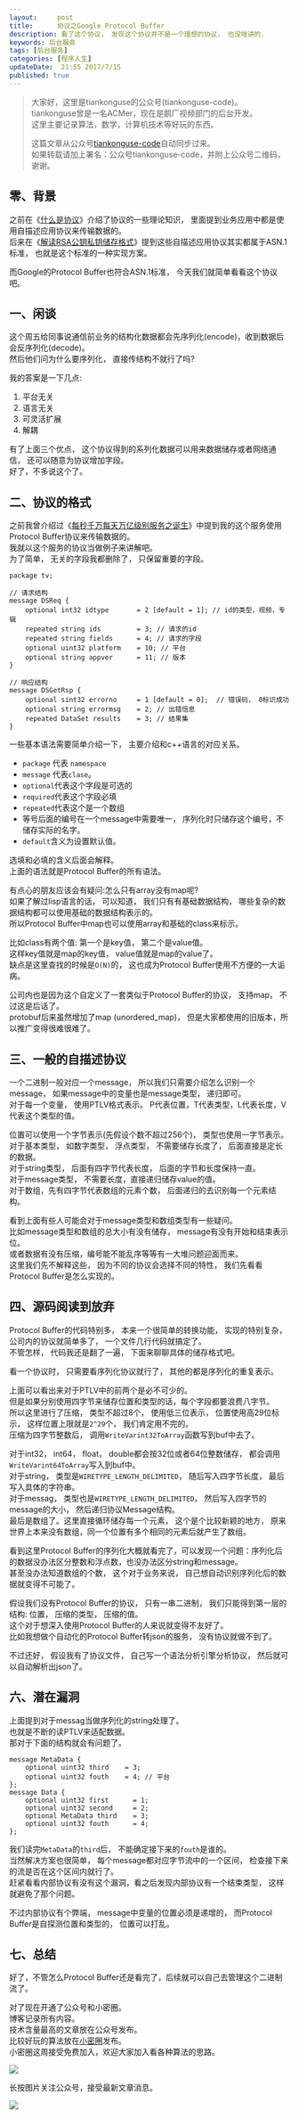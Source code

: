 ```yaml
---  
layout:     post  
title:      协议之Google Protocol Buffer
description: 看了这个协议， 发现这个协议并不是一个理想的协议， 也没啥讲的.  
keywords: 后台服务  
tags: [后台服务]  
categories: [程序人生]  
updateDate:  21:55 2017/7/15
published: true  
---  
```

  
  
>   
> 大家好，这里是tiankonguse的公众号(tiankonguse-code)。    
> tiankonguse曾是一名ACMer，现在是鹅厂视频部门的后台开发。    
> 这里主要记录算法，数学，计算机技术等好玩的东西。   
>      
> 这篇文章从公众号[tiankonguse-code](http://mp.weixin.qq.com/s/vN7Ubq5tMYw9_Yv0fj6-8w)自动同步过来。    
> 如果转载请加上署名：公众号tiankonguse-code，并附上公众号二维码，谢谢。    
>    
  
  
## 零、背景

之前在《[什么是协议](https://mp.weixin.qq.com/s/kjuZuB6l80e49rP_cJEr_g)》介绍了协议的一些理论知识， 里面提到业务应用中都是使用自描述应用协议来传输数据的。   
后来在《[解读RSA公钥私钥储存格式](http://mp.weixin.qq.com/s/GL8KS7KO7YifXjtd6G9XwQ)》提到这些自描述应用协议其实都属于ASN.1标准， 也就是这个标准的一种实现方案。   


而Google的Protocol Buffer也符合ASN.1标准， 今天我们就简单看看这个协议吧。  


## 一、闲谈

这个周五给同事说通信前业务的结构化数据都会先序列化(encode)，收到数据后会反序列化(decode)。  
然后他们问为什么要序列化， 直接传结构不就行了吗?   

我的答案是一下几点:  

1. 平台无关  
2. 语言无关   
3. 可灵活扩展   
4. 解耦  


有了上面三个优点， 这个协议得到的系列化数据可以用来数据储存或者网络通信， 还可以随意为协议增加字段。  
好了，不多说这个了。   


## 二、协议的格式

之前我曾介绍过《[每秒千万每天万亿级别服务之诞生](http://mp.weixin.qq.com/s/6taVob0DFx7K5QK-l4nmxQ)》中提到我的这个服务使用Protocol Buffer协议来传输数据的。  
我就以这个服务的协议当做例子来讲解吧。  
为了简单， 无关的字段我都删除了， 只保留重要的字段。  


```
package tv;

// 请求结构
message DSReq {
    optional int32 idtype       = 2 [default = 1]; // id的类型，视频，专辑
    repeated string ids         = 3; // 请求的id
    repeated string fields      = 4; // 请求的字段
    optional uint32 platform    = 10; // 平台
    optional string appver      = 11; // 版本
}

// 响应结构
message DSGetRsp {
    optional sint32 errorno     = 1 [default = 0];  // 错误码， 0标识成功
    optional string errormsg    = 2; // 出错信息
    repeated DataSet results    = 3; // 结果集
}
```


一些基本语法需要简单介绍一下， 主要介绍和c++语言的对应关系。  


* `package` 代表 `namespace`    
* `message` 代表`clase`。    
* `optional`代表这个字段是可选的    
* `required`代表这个字段必填    
* `repeated`代表这个是一个数组   
* 等号后面的编号在一个message中需要唯一， 序列化时只储存这个编号，不储存实际的名字。  
* `default`含义为设置默认值。  


选填和必填的含义后面会解释。  
上面的语法就是Protocol Buffer的所有语法。  


有点心的朋友应该会有疑问:怎么只有array没有map呢?  
如果了解过lisp语言的话， 可以知道， 我们只有有基础数据结构， 哪些复杂的数据结构都可以使用基础的数据结构表示的。  
所以Protocol Buffer中map也可以使用array和基础的class来标示。  


比如class有两个值: 第一个是key值， 第二个是value值。  
这样key值就是map的key值， value值就是map的value了。  
缺点是这里查找的时候是`O(N)`的， 这也成为Protocol Buffer使用不方便的一大诟病。  


公司内也是因为这个自定义了一套类似于Protocol Buffer的协议， 支持map， 不过这是后话了。  
protobuf后来虽然增加了map (unordered_map)， 但是大家都使用的旧版本，所以推广变得很难很难了。  


## 三、一般的自描述协议

一个二进制一般对应一个message， 所以我们只需要介绍怎么识别一个message， 如果message中的变量也是message类型， 递归即可。  
对于每一个变量， 使用PTLV格式表示。 P代表位置，T代表类型，L代表长度，V代表这个类型的值。  


位置可以使用一个字节表示(先假设个数不超过256个)， 类型也使用一字节表示。  
对于基本类型， 如数字类型， 浮点类型， 不需要储存长度了， 后面直接是定长的数据。  
对于string类型， 后面有四字节代表长度， 后面的字节和长度保持一直。  
对于message类型， 不需要长度，直接递归储存value的值。  
对于数组，先有四字节代表数组的元素个数， 后面递归的去识别每一个元素结构。  


看到上面有些人可能会对于message类型和数组类型有一些疑问。  
比如message类型和数组的总大小有没有储存， message有没有开始和结束表示位。  
或者数据有没有压缩，编号能不能乱序等等有一大堆问题迎面而来。  
这里我们先不解释这些， 因为不同的协议会选择不同的特性， 我们先看看Protocol Buffer是怎么实现的。  



## 四、源码阅读到放弃

Protocol Buffer的代码特别多， 本来一个很简单的转换功能， 实现的特别复杂， 公司内的协议就简单多了， 一个文件几行代码就搞定了。  
不管怎样， 代码我还是翻了一遍， 下面来聊聊具体的储存格式吧。  


看一个协议时， 只需要看序列化协议就行了， 其他的都是序列化的重复表示。  



上面可以看出来对于PTLV中的前两个是必不可少的。  
但是如果分别使用四字节来储存位置和类型的话，每个字段都要浪费八字节。  
所以这里进行了压缩， 类型不超过8个， 使用低三位表示， 位置使用高29位标示， 这样位置上限就是`2^29`个， 我们肯定用不完的。  
压缩为四字节整数后， 调用`WriteVarint32ToArray`函数写到buf中去了。  


对于int32， int64， float， double都会按32位或者64位整数储存， 都会调用`WriteVarint64ToArray`写入到buf中。  
对于string， 类型是`WIRETYPE_LENGTH_DELIMITED`， 随后写入四字节长度， 最后写入具体的字符串。  
对于messag， 类型也是`WIRETYPE_LENGTH_DELIMITED`， 然后写入四字节的message的大小， 然后递归协议Message结构。  
最后是数组了。这里直接循环储存每一个元素， 这个是个比较新颖的地方， 原来世界上本来没有数组，同一个位置有多个相同的元素后就产生了数组。  


看到这里Protocol Buffer的序列化大概就看完了，可以发现一个问题：序列化后的数据没办法区分整数和浮点数，也没办法区分string和message。  
甚至没办法知道数组的个数， 这个对于业务来说， 自己想自动识别序列化后的数据就变得不可能了。  


假设我们没有Protocol Buffer的协议， 只有一串二进制， 我们只能得到第一层的结构: 位置， 压缩的类型， 压缩的值。  
这个对于想深入使用Protocol Buffer的人来说就变得不友好了。  
比如我想做个自动化的Protocol Buffer转json的服务， 没有协议就做不到了。  


不过还好， 假设我有了协议文件， 自己写一个语法分析引擎分析协议， 然后就可以自动解析出json了。  


## 六、潜在漏洞

上面提到对于messag当做序列化的string处理了。  
也就是不断的读PTLV来适配数据。  
那对于下面的结构就会有问题了。  


```
message MetaData {
    optional uint32 third    = 3; 
    optional uint32 fouth    = 4; // 平台
};
message Data {
    optional uint32 first      = 1;
    optional uint32 second     = 2;
    optional MetaData third    = 3;
    optional uint32 fouth      = 4;
};
```

我们读完`MetaData`的`third`后， 不能确定接下来的`fouth`是谁的。  
当然解决方案也很简单， 每个message都对应字节流中的一个区间， 检查接下来的流是否在这个区间内就行了。  
赶紧看看内部协议有没有这个漏洞，看之后发现内部协议有一个结束类型， 这样就避免了那个问题。  

不过内部协议有个弊端， message中变量的位置必须是递增的， 而Protocol Buffer是自探测位置和类型的， 位置可以打乱。  


## 七、总结


好了，不管怎么Protocol Buffer还是看完了，后续就可以自己去管理这个二进制流了。  



对了现在开通了公众号和小密圈。  
博客记录所有内容。  
技术含量最高的文章放在公众号发布。  
比较好玩的算法放在[小密圈](https://wx.xiaomiquan.com/mweb/views/joingroup/join_group.html?group_id=281548515451&secret=r0krqw9fw0at24vxjxo1uo4k0h4lfe47&extra=d67ce0c25ec91252b3af846a10154c9e9d4cb50c763fee178acd68cd2c2e09ee)发布。  
小密圈这周接受免费加入，欢迎大家加入看各种算法的思路。  

![](https://res.tiankonguse.com/images/suanfa_xiaomiquan.jpg)  
  
  
长按图片关注公众号，接受最新文章消息。   
  
![](https://res.tiankonguse.com/images/weixin-50cm.jpg)  
  
  
  